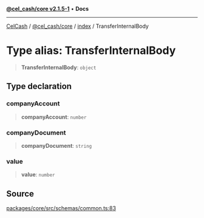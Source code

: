 [**@cel_cash/core v2.1.5-1**](../../README.md) • **Docs**

***

[CelCash](../../../../README.md) / [@cel\_cash/core](../../README.md) / [index](../README.md) / TransferInternalBody

# Type alias: TransferInternalBody

> **TransferInternalBody**: `object`

## Type declaration

### companyAccount

> **companyAccount**: `number`

### companyDocument

> **companyDocument**: `string`

### value

> **value**: `number`

## Source

[packages/core/src/schemas/common.ts:83](https://github.com/Pyxlab/celcash/blob/9dbc7013720b05f34ded33140fbf1d827b403eea/packages/core/src/schemas/common.ts#L83)
